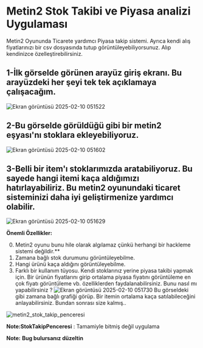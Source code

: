 # **Metin2 Stok Takibi ve Piyasa analizi Uygulaması**


 Metin2 Oyununda Ticarete yardımcı Piyasa takip sistemi. Ayrıca kendi alış fiyatlarınızı bir csv dosyasında tutup görüntüleyebiliyorsunuz.
 Alıp kendinizce özelleştirebilirsiniz.

## **1-İlk görselde görünen arayüz giriş ekranı. Bu arayüzdeki her şeyi tek tek açıklamaya çalışacağım.**
![Ekran görüntüsü 2025-02-10 051522](https://github.com/user-attachments/assets/6d4a7d67-24b5-4f5d-9ad1-e9dba19a1fb6)

## **2-Bu görselde görüldüğü gibi bir metin2 eşyası'nı stoklara ekleyebiliyoruz.**

![Ekran görüntüsü 2025-02-10 051602](https://github.com/user-attachments/assets/7ec83c48-c3b5-4294-ad96-95ead844b7bc)

## **3-Belli bir item'ı stoklarımızda aratabiliyoruz. Bu sayede hangi itemi kaça aldığımızı hatırlayabiliriz. Bu metin2 oyunundaki ticaret sisteminizi daha iyi geliştirmenize yardımcı olabilir.**

![Ekran görüntüsü 2025-02-10 051629](https://github.com/user-attachments/assets/40ec81b9-dbe5-48f0-8058-7c4a8dba665e)

**Önemli Özellikler:**

0. Metin2 oyunu bunu hile olarak algılamaz çünkü herhangi bir hackleme sistemi değildir.**
1. Zamana bağlı stok durumunu görüntüleyebilme.
2. Hangi ürünü kaça aldığını görüntüleyebilme.
3. Farklı bir kullanım tüyosu. Kendi stoklarınız yerine piyasa takibi yapmak için. Bir ürünün fiyatlarını girip ortalama piyasa fiyatını görüntüleme en çok fiyatı görüntüleme vb. özelliklerden faydalanabilirsiniz. Bunu nasıl mı yapabilirsiniz ?
   ![Ekran görüntüsü 2025-02-10 051730](https://github.com/user-attachments/assets/87240654-69dd-4708-b137-ab0b681b62d6)
Bu görseldeki gibi zamana bağlı grafiği görüp. Bir itemin ortalama kaça satılabileceğini anlayabilirsiniz. Bundan sonrası size kalmış..



![metin2_stok_takip_penceresi](https://github.com/user-attachments/assets/e4f75dd7-ac76-463d-ae98-fdd48642712d)

**Note:StokTakipPenceresi** : Tamamiyle bitmiş değil uygulama


**Note:** **Bug bulursanız düzeltin**
